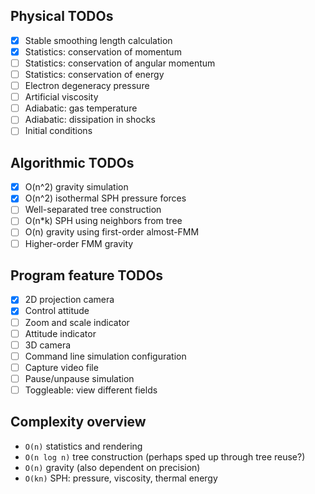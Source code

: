 ## Physical TODOs
- [x] Stable smoothing length calculation
- [x] Statistics: conservation of momentum
- [ ] Statistics: conservation of angular momentum
- [ ] Statistics: conservation of energy
- [ ] Electron degeneracy pressure
- [ ] Artificial viscosity
- [ ] Adiabatic: gas temperature
- [ ] Adiabatic: dissipation in shocks
- [ ] Initial conditions

## Algorithmic TODOs
- [x] O(n^2) gravity simulation
- [x] O(n^2) isothermal SPH pressure forces
- [ ] Well-separated tree construction
- [ ] O(n*k) SPH using neighbors from tree
- [ ] O(n) gravity using first-order almost-FMM
- [ ] Higher-order FMM gravity

## Program feature TODOs
- [x] 2D projection camera
- [x] Control attitude
- [ ] Zoom and scale indicator
- [ ] Attitude indicator
- [ ] 3D camera
- [ ] Command line simulation configuration
- [ ] Capture video file
- [ ] Pause/unpause simulation
- [ ] Toggleable: view different fields

## Complexity overview
- `O(n)` statistics and rendering
- `O(n log n)` tree construction (perhaps sped up through tree reuse?)
- `O(n)` gravity (also dependent on precision)
- `O(kn)` SPH: pressure, viscosity, thermal energy